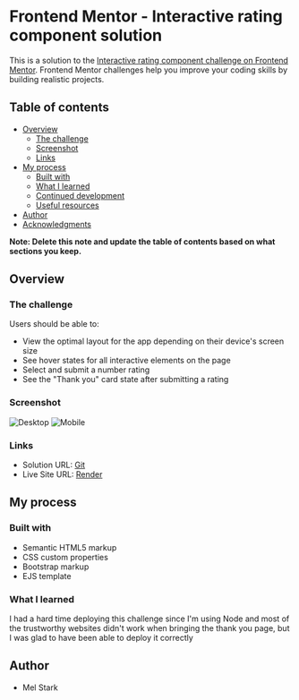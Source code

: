 # Frontend Mentor - Interactive rating component solution

This is a solution to the [Interactive rating component challenge on Frontend Mentor](https://www.frontendmentor.io/challenges/interactive-rating-component-koxpeBUmI). Frontend Mentor challenges help you improve your coding skills by building realistic projects. 

## Table of contents

- [Overview](#overview)
  - [The challenge](#the-challenge)
  - [Screenshot](#screenshot)
  - [Links](#links)
- [My process](#my-process)
  - [Built with](#built-with)
  - [What I learned](#what-i-learned)
  - [Continued development](#continued-development)
  - [Useful resources](#useful-resources)
- [Author](#author)
- [Acknowledgments](#acknowledgments)

**Note: Delete this note and update the table of contents based on what sections you keep.**

## Overview

### The challenge

Users should be able to:

- View the optimal layout for the app depending on their device's screen size
- See hover states for all interactive elements on the page
- Select and submit a number rating
- See the "Thank you" card state after submitting a rating

### Screenshot

![Desktop](https://snipboard.io/6D7egi.jpg)
![Mobile](https://snipboard.io/V381Qt.jpg)

### Links

- Solution URL: [Git](https://github.com/mel-stark/interactive-rating-component-main)
- Live Site URL: [Render](https://interactive-rating-component-3u13.onrender.com)

## My process

### Built with

- Semantic HTML5 markup
- CSS custom properties
- Bootstrap markup
- EJS template


### What I learned

I had a hard time deploying this challenge since I'm using Node and most of the trustworthy websites didn't work when bringing the thank you page, but I was glad to have been able to deploy it correctly

## Author

- Mel Stark
